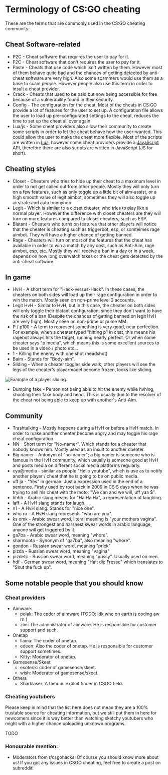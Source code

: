 # Terminology of CS:GO cheating

These are the terms that are commonly used in the CS:GO cheating community:

## Cheat Software-related

* P2C - Cheat software that requires the user to pay for it.
* F2C - Cheat software that don't requires the user to pay for it.
* Paste - Cheats that use code which isn't written by them. However most of them behave quite bad and the chances of getting detected by anti-cheat software are very high. Also some scammers would use them as a base to scam people. However people also use this term in order to insult a cheat provider.
* Crack - Cheats that used to be paid but now being accessible for free because of a vulnerability found in their security.
* Config - The configuration for the cheat. Most of the cheats in CS:GO provide a lot of features for the user to set up. A configuration file allows the user to load up pre-configurated settings to the cheat, reduces the time to set up the cheat all over again.
* Lua/js - Some cheat providers also allow their community to create some scripts in order to let the cheat behave how the user-wanted. This could allow the user to make the cheat more flexible. Most of the scripts are written in [Lua](https://www.lua.org/), however some cheat providers provide a [JavaScript](https://en.wikipedia.org/wiki/JavaScript) API, therefore there are also scripts are written in JavaScript \(JS for short\).

## Cheating styles

* Closet - Cheaters who tries to hide up their cheat to a maximum level in order to not get called out from other people. Mostly they will only turn on a few features, such as only toggle up a little bit of aim-assist, or a high smooth value of legit aimbot, sometimes they will also toggle up airstrafe and auto bunnyhop.
* Legit - Which is similar to a closet cheater, who tries to play like a normal player. However the difference with closet cheaters are they will turn on more features compared to closet cheaters, such as ESP.
* Blatant - Cheaters who turns on features that other players will notice that the cheater is cheating such as triggerbot, esp, or somteimes rage aimbot. They will have a higher chance of getting banned.
* Rage - Cheaters will turn on most of the features that the cheat has available in order to win a match by any cost, such as Anti-Aim, rage aimbot, esp, etc. Mostly they will receive a ban in a day or in a week, depends on how long overwatch takes or the cheat gets detected by the anti-cheat software.

## In game

* HvH - A short term for "Hack-versus-Hack". In these cases, the cheaters on both sides will load up their rage configuration in order to win the match. Mostly seen on non-prime level 2 accounts.
* Legit HvH - Simlar to HvH, but in this case, the cheater on both sides will only toggle their blatant configuration, since they don't want to have the risk of a ban \(Despite the chances of getting banned on legit HvH are very high\). Mostly seen on non-prime or prime MM.
* P / p100 - A term to represent something is very good, near perfection. For example, when a cheater typed "hitting p" in chat, this means his ragebot always hits the target, running nearly perfect. Or when some cheater says "p media", which means this is some excellent sources to be used in a video / photo etc...
* 1 - Killing the enemy with one shot (headshot)
* Baim - Stands for "Body-aim".
* Sliding - When a cheater toggles side walk, other players will see the legs of the cheater's playermodel become frozen, looks like sliding.

![Example of a player sliding.](https://thumbs.gfycat.com/GaseousUnluckyAnophelesmosquito-size_restricted.gif)

* Dumping fake - Person not being able to hit the enemy while hvhing, shooting their fake body and head. This is usually due to the resolver of the cheat not being able to keep up with another's Anti-Aim.

## Community

* Trashtalking - Mostly happens during a HvH or before a HvH match. In order to make another cheater become angry and may toggle his rage cheat configuration.
* NN - Short term for "No-namer". Which stands for a cheater that nobody knows him. Mostly used as an insult to another cheater.
* Big namer - Antonym of "no-namer"; a big namer is someone who is famous in the HvH community, which usually is someone good at HvH and posts media on different social media platforms regularly.
* cya@media - similar as people "Hello youtube", which is use as to notify another player / cheat that he is going to be on public media.
* uff ja - "Yes" in german. Just a expression used in the end of a sentence. Firstly used by root back in 2009 in CS:S days when he was trying to sell his cheat with the moto: "We can and we will, uff yaa $".
* hhhh - Arabic slang means for "Ha Ha Ha", a representation of laughing.
* laff - A HvH slang stands for laugh.
* n1 - A HvH slang. Stands for "nice one".
* who.ru - A HvH slang represents "who are you".
* ks omk - Arabic swear word, literal meaning is "your mothers vagina". One of the strongest and harshest swear words in arabic language, anyone will get triggered by it.
* ga7ba - Arabic swear word, meaning "whore".
* sharmoota - Synonym of "ga7ba", also meaning "whore".
* gondon - Russian swear word, meaning "prick"
* pizda - Russian swear word, meaning "vagina"
* pizdetc - Russian swear word, meaning "pussy". Usually used on men.
* hdf - German swear word, meaning "Halt die Fresse" which translates to "Shut the fuck up".

## Some notable people that you should know

### Cheat providers

* Aimware:
  * polak: The coder of aimware (TODO: idk who on earth is coding aw rn )
  * zim: The administrator of aimware. He is responsible for customer support and such.
* Onetap
  * llama: The coder of onetap.
  * edeen: Also the coder of onetap. He is responsible for customer support sometimes.
  * Kitty: Moderator of onetap.
* Gamesense/Skeet
  * esoterik: coder of gamesense/skeet.
  * wish: Moderator of gamesense/skeet.
* Others
  * Sharklaser: A famous exploit finder in CSGO field.

### Cheating youtubers

Please keep in mind that the list here does not mean they are a 100% trustable source for cheating information, but we still put them in here for newcomers since it is way better than watching sketchy youtubers who might with a higher chance uploading unknown programs.

TODO

### Honourable mention:

  * Moderators from r/csgohacks: Of course you should know more about us! If you got any issues in CSGO cheating, feel free to create a post on subreddit!
